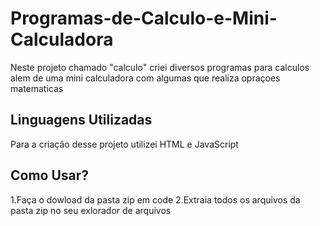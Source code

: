 # Programas-de-Calculo-e-Mini-Calculadora
 Neste projeto chamado "calculo" criei diversos programas para calculos alem de uma mini calculadora  com algumas que realiza opraçoes matematicas
 
 ## Linguagens Utilizadas
 Para a criaçâo desse projeto utilizei HTML e JavaScript
 
 
 ## Como Usar?
 1.Faça o dowload da pasta zip em code
 2.Extraia todos os arquivos da pasta zip no seu exlorador de arquivos
